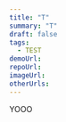 ```yaml
---
title: "T"
summary: "T"
draft: false
tags:
  - TEST
demoUrl:
repoUrl:
imageUrl:
otherUrls:
---
```


YOOO

